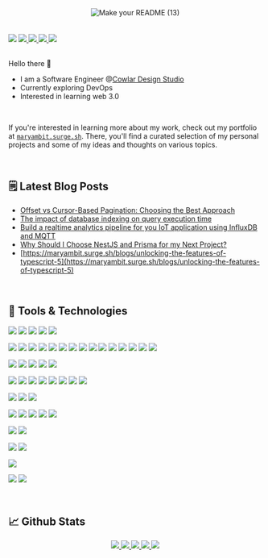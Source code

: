<!-------------------- Banner ----------------------->
<div align="center">
  <img align="center" alt="Make your README (13)" src="https://github.com/Maryam-bit/Maryam-bit/assets/56764144/001b4f3a-9833-4946-82aa-4915b4322664">
</div>
 <br/><br/>

<!-------------------- Contact Badges ----------------------->
<div>
 <img src="https://komarev.com/ghpvc/?username=your-github-maryam-bit&color=blue" />
 <a href="https://www.linkedin.com/in/maryam-noor-/" target="_blank" rel="noopener noreferrer">
   <img src="https://img.shields.io/badge/LinkedIn-Profile-blue?logo=linkedin&logoColor=white&color=blue" />
 </a>
 <a href="mailto:noormaryam530@gmail.com" target="_blank" rel="noopener noreferrer">
   <img src="https://img.shields.io/badge/Gmail-Address-red?logo=gmail&logoColor=white&color=blue" />
 </a>
 <a href="https://medium.com/@maryam-bit" target="_blank" rel="noopener noreferrer">
   <img src="https://img.shields.io/badge/Medium-Writing-blue?logo=medium&logoColor=white&color=blue" />
 </a>
 <a href="https://www.youtube.com/@maryam-bit" target="_blank" rel="noopener noreferrer">
   <img src="https://img.shields.io/badge/Youtube-Channel-blue?logo=youtube&logoColor=white&color=blue" />
 </a>
 
</div>

<br/>

<!-------------------- introduction ----------------------->
 Hello there 👋
-  I am a Software Engineer @[Cowlar Design Studio](https://cowlardesignstudio.com/)
-  Currently exploring DevOps
-  Interested in learning web 3.0
<br/>

If you're interested in learning more about my work, check out my portfolio at [`maryambit.surge.sh`](https://maryambit.surge.sh). There, you'll find a curated selection of my personal projects and some of my ideas and thoughts on various topics.

<br/>

<!-------------------- Blog Post ----------------------->
 ## 🗒️ Latest Blog Posts
 - [Offset vs Cursor-Based Pagination: Choosing the Best Approach](https://medium.com/@maryam-bit/offset-vs-cursor-based-pagination-choosing-the-best-approach-2e93702a118b)
 - [The impact of database indexing on query execution time](https://maryambit.surge.sh/blogs/the-impact-of-database-indexing-on-query-execution-time)
 - [Build a realtime analytics pipeline for you IoT application using InfluxDB and MQTT](https://maryambit.surge.sh/blogs/build-a-realtime-analytics-pipeline-for-your-iot-application-using-influx-and-mqtt)
 - [Why Should I Choose NestJS and Prisma for my Next Project?](https://maryambit.surge.sh/blogs/why-should-i-choose-nestjs-and-prisma-for-my-next-project)
 - [https://maryambit.surge.sh/blogs/unlocking-the-features-of-typescript-5](https://maryambit.surge.sh/blogs/unlocking-the-features-of-typescript-5)


<br/>

<!-------------------- Tools and tech ----------------------->
## 💼 Tools & Technologies
![](https://img.shields.io/badge/Language-HTML5-informational?style=flat&logo=html5&logoColor=white&color=blue)
![](https://img.shields.io/badge/Language-Typescript-informational?style=flat&logo=typescript&logoColor=white&color=blue)
![](https://img.shields.io/badge/Language-Javascript-informational?style=flat&logo=javascript&logoColor=white&color=blue)
![](https://img.shields.io/badge/Language-C++-informational?style=flat&logo=c%2B%2B&logoColor=white&color=blue)
![](https://img.shields.io/badge/Language-Rust-informational?style=flat&logo=rust&logoColor=white&color=blue)

![](https://img.shields.io/badge/Frontend-Vue_JS-informational?style=flat&logo=vuedotjs&logoColor=white&color=blue)
![](https://img.shields.io/badge/Frontend-Vite-informational?style=flat&logo=vite&logoColor=white&color=blue)
![](https://img.shields.io/badge/Frontend-Nuxt_JS-informational?style=flat&logo=nuxtdotjs&logoColor=white&color=blue)
![](https://img.shields.io/badge/Frontend-React_JS-informational?style=flat&logo=react&logoColor=white&color=blue)
![](https://img.shields.io/badge/Frontend-Bootstrap-informational?style=flat&logo=bootstrap&logoColor=white&color=blue)
![](https://img.shields.io/badge/Frontend-Bulma-informational?style=flat&logo=bulma&logoColor=white&color=blue)
![](https://img.shields.io/badge/Frontend-Chakra_UI-informational?style=flat&logo=chakraui&logoColor=white&color=blue)
![](https://img.shields.io/badge/Frontend-Daisy_UI-informational?style=flat&logo=daisyui&logoColor=white&color=blue)
![](https://img.shields.io/badge/Frontend-MUI-informational?style=flat&logo=mui&logoColor=white&color=blue)
![](https://img.shields.io/badge/Frontend-Quasar-informational?style=flat&logo=quasar&logoColor=white&color=blue)
![](https://img.shields.io/badge/Frontend-SASS-informational?style=flat&logo=SASS&logoColor=white&color=blue)
![](https://img.shields.io/badge/Frontend-Tailwind_CSS-informational?style=flat&logo=tailwind-css&logoColor=white&color=blue)
![](https://img.shields.io/badge/Frontend-Rollup_JS-informational?style=flat&logo=rollup.js&logoColor=white&color=blue)
![](https://img.shields.io/badge/Frontend-Webpack-informational?style=flat&logo=webpack&logoColor=white&color=blue)
![](https://img.shields.io/badge/Frontend-Storybook-informational?style=flat&logo=storybook&logoColor=white&color=blue)

![](https://img.shields.io/badge/Backend-Express_JS-informational?style=flat&logo=express&logoColor=white&color=blue)
![](https://img.shields.io/badge/Backend-NesT_JS-informational?style=flat&logo=nestjs&logoColor=white&color=blue)
![](https://img.shields.io/badge/Backend-Node_JS-informational?style=flat&logo=node.js&logoColor=white&color=blue)
![](https://img.shields.io/badge/Backend-Swagger-informational?style=flat&logo=swagger&logoColor=white&color=blue)
![](https://img.shields.io/badge/Backend-Postman-informational?style=flat&logo=postman&logoColor=white&color=blue)

![](https://img.shields.io/badge/Database-Firebase-informational?style=flat&logo=Firebase&logoColor=white&color=blue)
![](https://img.shields.io/badge/Database-MongoDB-informational?style=flat&logo=mongodb&logoColor=white&color=blue)
![](https://img.shields.io/badge/Database-InfluxDB-informational?style=flat&logo=InfluxDB&logoColor=white&color=blue)
![](https://img.shields.io/badge/Database-MySQL-informational?style=flat&logo=mysql&logoColor=white&color=blue)
![](https://img.shields.io/badge/Database-Postgresql-informational?style=flat&logo=postgresql&logoColor=white&color=blue)
![](https://img.shields.io/badge/Database-Prisma-informational?style=flat&logo=Prisma&logoColor=white&color=blue)
![](https://img.shields.io/badge/Database-Sequelize-informational?style=flat&logo=Sequelize&logoColor=white&color=blue)
![](https://img.shields.io/badge/Database-Redis-informational?style=flat&logo=Redis&logoColor=white&color=blue)

![](https://img.shields.io/badge/DevOps-Gitlab-informational?style=flat&logo=gitlab&logoColor=white&color=blue)
![](https://img.shields.io/badge/DevOps-Github-informational?style=flat&logo=githubactions&logoColor=white&color=blue)
![](https://img.shields.io/badge/DevOps-Docker-informational?style=flat&logo=docker&logoColor=white&color=blue)

![](https://img.shields.io/badge/Deployment-Azure-informational?style=flat&logo=microsoftazure&logoColor=white&color=blue)
![](https://img.shields.io/badge/Deployment-Firebase-informational?style=flat&logo=firebase&logoColor=white&color=blue)
![](https://img.shields.io/badge/Deployment-Github-informational?style=flat&logo=github&logoColor=white&color=blue)
![](https://img.shields.io/badge/Deployment-Herouku-informational?style=flat&logo=heroku&logoColor=white&color=blue)
![](https://img.shields.io/badge/Deployment-Vercel-informational?style=flat&logo=vercel&logoColor=white&color=blue)

![](https://img.shields.io/badge/Testing-Cypress-informational?style=flat&logo=cypress&logoColor=white&color=blue)
![](https://img.shields.io/badge/Testing-Jest-informational?style=flat&logo=jest&logoColor=white&color=blue)

![](https://img.shields.io/badge/Mobile-React_Native-informational?style=flat&logo=react&logoColor=white&color=blue)
![](https://img.shields.io/badge/Mobile-Expo-informational?style=flat&logo=expo&logoColor=white&color=blue)

![](https://img.shields.io/badge/Design-Figma-informational?style=flat&logo=figma&logoColor=white&color=blue)

![](https://img.shields.io/badge/Messaging-Kafka-informational?style=flat&logo=apachekafka&logoColor=white&color=blue)
![](https://img.shields.io/badge/Messaging-MQTT-informational?style=flat&logo=mqtt&logoColor=white&color=blue)



<br/>

<!-------------------- Github stats ----------------------->
## &#x1f4c8; Github Stats
<div align="center">
  <a href="http://github-profile-summary-cards.vercel.app/api/cards/profile-details?username=maryam-bit&theme=github_dark">
    <img src="http://github-profile-summary-cards.vercel.app/api/cards/profile-details?username=maryam-bit&theme=github_dark">
  </a>
  <a href="http://github-profile-summary-cards.vercel.app/api/cards/repos-per-language?username=maryam-bit&theme=github_dark">
    <img src="http://github-profile-summary-cards.vercel.app/api/cards/repos-per-language?username=maryam-bit&theme=github_dark">
  </a>
  <a href="http://github-profile-summary-cards.vercel.app/api/cards/most-commit-language?username=maryam-bit&theme=github_dark">
    <img src="http://github-profile-summary-cards.vercel.app/api/cards/most-commit-language?username=maryam-bit&theme=github_dark">
  </a>
  <a href="http://github-profile-summary-cards.vercel.app/api/cards/stats?username=maryam-bit&theme=github_dark">
    <img src="http://github-profile-summary-cards.vercel.app/api/cards/stats?username=maryam-bit&theme=github_dark">
  </a>
  <a href="http://github-profile-summary-cards.vercel.app/api/cards/productive-time?username=maryam-bit&theme=github_dark&utcOffset=8">
    <img src="http://github-profile-summary-cards.vercel.app/api/cards/productive-time?username=maryam-bit&theme=github_dark&utcOffset=8">
  </a>
</div>  

